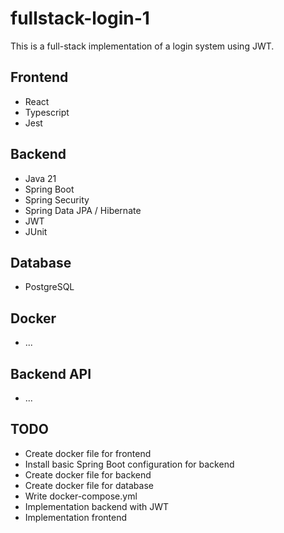 # fullstack-login-1

This is a full-stack implementation of a login system using JWT.

## Frontend

- React
- Typescript
- Jest

## Backend

- Java 21
- Spring Boot
- Spring Security
- Spring Data JPA / Hibernate
- JWT
- JUnit

## Database

- PostgreSQL

## Docker

- ...

## Backend API

- ...

## TODO

- Create docker file for frontend
- Install basic Spring Boot configuration for backend
- Create docker file for backend
- Create docker file for database
- Write docker-compose.yml
- Implementation backend with JWT
- Implementation frontend
